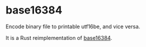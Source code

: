 # base16384

Encode binary file to printable utf16be, and vice versa.

It is a Rust reimplementation of [base16384](https://github.com/fumiama/base16384).
